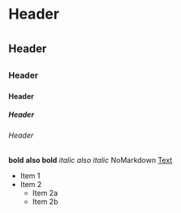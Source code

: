 # Header <h1>
## Header <h2>
### Header <h3>
#### Header <h4>
##### Header <h5>
###### Header <h6>

**bold**
__also bold__
*italic*
_also italic_
NoMarkdown
[Text](Link)
	
<!--List-->
* Item 1
* Item 2
	* Item 2a
	* Item 2b
